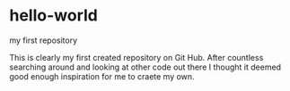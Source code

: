 # hello-world
my first repository

This is clearly my first created repository on Git Hub.
After countless searching around and looking at other code out there I thought it deemed good enough inspiration for me to craete my own.
